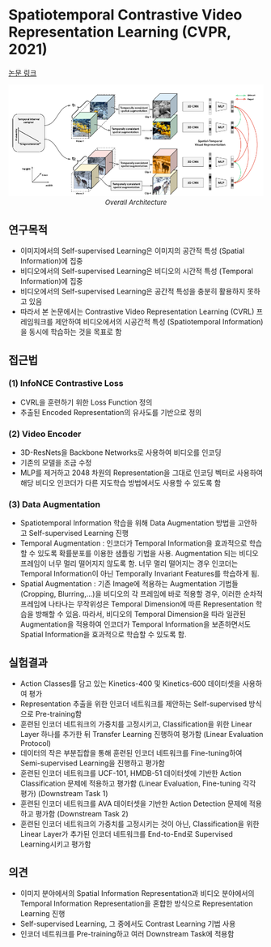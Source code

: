 # Spatiotemporal Contrastive Video Representation Learning (CVPR, 2021)

[논문 링크](https://openaccess.thecvf.com/content/CVPR2021/html/Qian_Spatiotemporal_Contrastive_Video_Representation_Learning_CVPR_2021_paper.html)

<p align="center">
    <img width="600" alt='fig1' src="./img/01_01_01.png?raw=true"></br>
    <em><font size=2>Overall Architecture</font></em>
</p>

## 연구목적
- 이미지에서의 Self-supervised Learning은 이미지의 공간적 특성 (Spatial Information)에 집중 
- 비디오에서의 Self-supervised Learning은 비디오의 시간적 특성 (Temporal Information)에 집중 
- 비디오에서의 Self-supervised Learning은 공간적 특성을 충분히 활용하지 못하고 있음 
- 따라서 본 논문에서는 Contrastive Video Representation Learning (CVRL) 프레임워크를 제안하여 비디오에서의 시공간적 특성 (Spatiotemporal Information)을 동시에 학습하는 것을 목표로 함

## 접근법
### (1) InfoNCE Contrastive Loss 
- CVRL을 훈련하기 위한 Loss Function 정의 
- 추출된 Encoded Representation의 유사도를 기반으로 정의 
### (2) Video Encoder 
- 3D-ResNets을 Backbone Networks로 사용하여 비디오를 인코딩 
- 기존의 모델을 조금 수정 
- MLP를 제거하고 2048 차원의 Representation을 그대로 인코딩 벡터로 사용하여 해당 비디오 인코더가 다른 지도학습 방법에서도 사용할 수 있도록 함 
### (3) Data Augmentation 
- Spatiotemporal Information 학습을 위해 Data Augmentation 방법을 고안하고 Self-supervised Learning 진행 
- Temporal Augmentation : 인코더가 Temporal Information을 효과적으로 학습할 수 있도록 확률분포를 이용한 샘플링 기법을 사용. Augmentation 되는 비디오 프레임이 너무 멀리 떨어지지 않도록 함. 너무 멀리 떨어지는 경우 인코더는 Temporal Information이 아닌 Temporally Invariant Features를 학습하게 됨. 
- Spatial Augmentation : 기존 Image에 적용하는 Augmentation 기법들 (Cropping, Blurring,…)을 비디오의 각 프레임에 바로 적용할 경우, 이러한 순차적 프레임에 나타나는 무작위성은 Temporal Dimension에 따른 Representation 학습을 방해할 수 있음. 따라서, 비디오의 Temporal Dimension을 따라 일관된 Augmentation을 적용하여 인코더가 Temporal Information을 보존하면서도 Spatial Information을 효과적으로 학습할 수 있도록 함. 

## 실험결과
- Action Classes를 담고 있는 Kinetics-400 및 Kinetics-600 데이터셋을 사용하여 평가 
- Representation 추출을 위한 인코더 네트워크를 제안하는 Self-supervised 방식으로 Pre-training함 
- 훈련된 인코더 네트워크의 가중치를 고정시키고, Classification을 위한 Linear Layer 하나를 추가한 뒤 Transfer Learning 진행하여 평가함 (Linear Evaluation Protocol)
- 데이터의 작은 부분집합을 통해 훈련된 인코더 네트워크를 Fine-tuning하여 Semi-supervised Learning을 진행하고 평가함 
- 훈련된 인코더 네트워크를 UCF-101, HMDB-51 데이터셋에 기반한 Action Classification 문제에 적용하고 평가함 (Linear Evaluation, Fine-tuning 각각 평가) (Downstream Task 1) 
- 훈련된 인코더 네트워크를 AVA 데이터셋을 기반한 Action Detection 문제에 적용하고 평가함 (Downstream Task 2)
- 훈련된 인코더 네트워크의 가중치를 고정시키는 것이 아닌, Classification을 위한 Linear Layer가 추가된 인코더 네트워크를 End-to-End로 Supervised Learning시키고 평가함 

## 의견
- 이미지 분야에서의 Spatial Information Representation과 비디오 분야에서의 Temporal Information Representation을 혼합한 방식으로 Representation Learning 진행 
- Self-supervised Learning, 그 중에서도 Contrast Learning 기법 사용 
- 인코더 네트워크를 Pre-training하고 여러 Downstream Task에 적용함 

